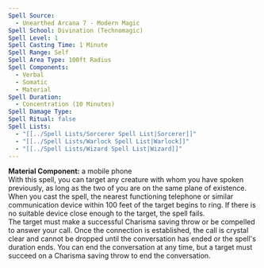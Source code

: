 ```yaml
---
Spell Source:
  - Unearthed Arcana 7 - Modern Magic
Spell School: Divination (Technomagic)
Spell Level: 1
Spell Casting Time: 1 Minute
Spell Range: Self
Spell Area Type: 100ft Radius
Spell Components:
  - Verbal
  - Somatic
  - Material
Spell Duration:
  - Concentration (10 Minutes)
Spell Damage Type: 
Spell Ritual: false
Spell Lists:
  - "[[../Spell Lists/Sorcerer Spell List|Sorcerer]]"
  - "[[../Spell Lists/Warlock Spell List|Warlock]]"
  - "[[../Spell Lists/Wizard Spell List|Wizard]]"
---
```


**Material Component:** a mobile phone  
With this spell, you can target any creature with whom you have spoken previously, as long as the two of you are on the same plane of existence. When you cast the spell, the nearest functioning telephone or similar communication device within 100 feet of the target begins to ring. If there is no suitable device close enough to the target, the spell fails.  
The target must make a successful Charisma saving throw or be compelled to answer your call. Once the connection is established, the call is crystal clear and cannot be dropped until the conversation has ended or the spell's duration ends. You can end the conversation at any time, but a target must succeed on a Charisma saving throw to end the conversation.
